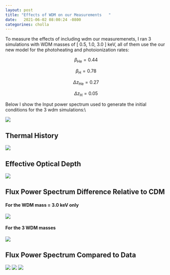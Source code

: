 ```yaml
---
layout: post
title: "Effects of WDM on our Measurements   "
date:   2021-06-02 08:00:24 -0800
categorines: cholla
---
```



To measure the effects of including wdm our measuremenets, I ran 3 simulations with WDM masses of [ 0.5, 1.0, 3.0 ] keV, all of them use the our new model for the photoheating and photoionization rates:

$$\beta_{\mathrm{He}} = 0.44 $$

$$\beta_{\mathrm{H}} = 0.78 $$

$$\Delta z_{\mathrm{He}} = 0.27$$

$$\Delta z_{\mathrm{H}} = 0.05 $$

Below I show the Input power spectrum used to generate the initial conditions for the 3 wdm simulations:\


<img src="{{ site.url }}assets/images/fig_wdm.png">


## Thermal History

<img src="{{ site.url }}assets/images/fig_wdm_temp_difference.png">



## Effective Optical Depth

<img src="{{ site.url }}assets/images/fig_wdm_tau_difference.png">


## Flux Power Spectrum Difference Relative to CDM


#### For the WDM mass = 3.0 keV only 
<img src="{{ site.url }}assets/images/fig_wdm_ps_difference_m3.0kev.png">

#### For the 3 WDM masses  
<img src="{{ site.url }}assets/images/fig_wdm_ps_difference_all.png">


## Flux Power Spectrum Compared to Data
<img src="{{ site.url }}assets/images/flux_ps_grid_large_wdm.png">
<img src="{{ site.url }}assets/images/flux_ps_grid_middle_wdm.png">
<img src="{{ site.url }}assets/images/flux_ps_grid_small_highz_wdm.png">



 

